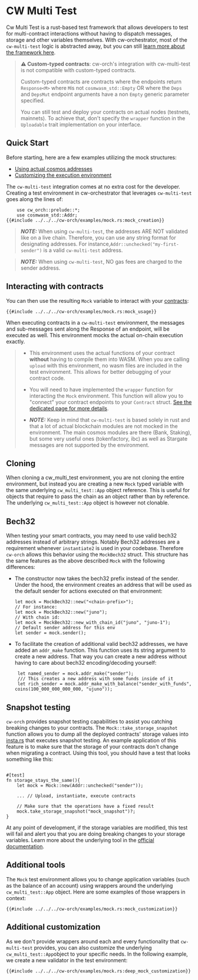 # CW Multi Test

Cw Multi Test is a rust-based test framework that allows developers to test  for multi-contract interactions without having to dispatch messages, storage and other variables themselves. With cw-orchestrator, most of the `cw-multi-test` logic is abstracted away, but you can still <a href="https://github.com/CosmWasm/cw-multi-test" target="_blank">learn more about the framework here</a>.

> **⚠️ Custom-typed contracts**: cw-orch's integration with cw-multi-test is not compatible with custom-typed contracts.
> 
> Custom-typed contracts are contracts where the endpoints return `Response<M>` where `M`is not `cosmwasm_std::Empty` OR where the `Deps` and `DepsMut` endpoint arguments have a non `Empty` generic parameter specified. 
>
> You can still test and deploy your contracts on actual nodes (testnets, mainnets). To achieve that, don't specify the `wrapper` function in the `Uploadable` trait implementation on your interface.

## Quick Start

Before starting, here are a few examples utilizing the mock structures:

- <a href="https://github.com/AbstractSDK/cw-orchestrator/blob/main/cw-orch/examples/mockbech32.rs" target="_blank">Using actual cosmos addresses</a>
- <a href="https://github.com/AbstractSDK/cw-orchestrator/blob/main/cw-orch/examples/mock.rs" target="_blank">Customizing the execution environment</a>

The `cw-multi-test` integration comes at no extra cost for the developer. Creating a test environment in cw-orchestrator that leverages `cw-multi-test` goes along the lines of:

```rust,ignore
    use cw_orch::prelude::*;
    use cosmwasm_std::Addr;
{{#include ../../../cw-orch/examples/mock.rs:mock_creation}}
```

> **_NOTE:_** When using `cw-multi-test`, the addresses ARE NOT validated like on a live chain. Therefore, you can use any string format for designating addresses. For instance,`Addr::unchecked("my-first-sender")` is a valid `cw-multi-test` address.

> **_NOTE:_** When using `cw-multi-test`, NO gas fees are charged to the sender address.

## Interacting with contracts

You can then use the resulting `Mock` variable to interact with your [contracts](../contracts/index.md):

```rust,ignore
{{#include ../../../cw-orch/examples/mock.rs:mock_usage}}
```

When executing contracts in a `cw-multi-test` environment, the messages and sub-messages sent along the Response of an endpoint, will be executed as well.
This environment mocks the actual on-chain execution exactly.

> - This environment uses the actual functions of your contract **without** having to compile them into WASM. When you are calling `upload` with this environment, no wasm files are included in the test environment. This allows for better debugging of your contract code.
>
> - You will need to have implemented the `wrapper` function for interacting the `Mock` environment. This function will allow you to "connect" your contract endpoints to your `Contract` struct. [See the dedicated page for more details](../contracts/interfaces.md#creating-an-interface).
>
> - **_NOTE:_** Keep in mind that `cw-multi-test` is based solely in rust and that a lot of actual blockchain modules are not mocked in the environment. The main cosmos modules are there (Bank, Staking), but some very useful ones (tokenfactory, ibc) as well as Stargate messages are not supported by the environment.

## Cloning

When cloning a cw_multi_test environment, you are not cloning the entire environment, but instead you are creating a new `Mock` typed variable with the same underlying `cw_multi_test::App` object reference. This is useful for objects that require to pass the chain as an object rather than by reference.
The underlying `cw_multi_test::App` object is however not clonable.

## Bech32

When testing your smart contracts, you may need to use valid bech32 addresses instead of arbitrary strings. Notably Bech32 addresses are a requirement whenever `instantiate2` is used in your codebase. Therefore `cw-orch` allows this behavior using the `MockBech32` struct. This structure has the same features as the above described `Mock` with the following differences:

- The constructor now takes the bech32 prefix instead of the sender. Under the hood, the environment creates an address that will be used as the default sender for actions executed on that environment:

  ```rust,ignore
  let mock = MockBech32::new("<chain-prefix>");
  // For instance: 
  let mock = MockBech32::new("juno");
  // With chain id: 
  let mock = MockBech32::new_with_chain_id("juno", "juno-1");
  // Default sender address for this env
  let sender = mock.sender();
  ```

- To facilitate the creation of additional valid bech32 addresses, we have added an `addr_make` function. This function uses its string argument to create a new address. That way you can create a new address without having to care about bech32 encoding/decoding yourself:

   ```rust,ignore
    let named_sender = mock.addr_make("sender");
    /// This creates a new address with some funds inside of it
    let rich_sender = mock.addr_make_with_balance("sender_with_funds", coins(100_000_000_000_000, "ujuno"));
   ```

## Snapshot testing

`cw-orch` provides snapshot testing capabilities to assist you catching breaking changes to your contracts. The `Mock::take_storage_snapshot` function allows you to dump all the deployed contracts' storage values into <a href="https://insta.rs/docs/quickstart/" target="_blank">insta.rs</a> that executes snapshot testing. An example application of this feature is to make sure that the storage of your contracts don't change when migrating a contract. Using this tool, you should have a test that looks something like this:

```rust,ignore

#[test]
fn storage_stays_the_same(){
    let mock = Mock::new(Addr::unchecked("sender"));

    ... // Upload, instantiate, execute contracts

    // Make sure that the operations have a fixed result
    mock.take_storage_snapshot("mock_snapshot")?;
}
```

At any point of development, if the storage variables are modified, this test will fail and alert you that you are doing breaking changes to your storage variables. Learn more about the underlying tool in the <a href="https://insta.rs/" target="_blank">official documentation</a>.

## Additional tools

The `Mock` test environment allows you to change application variables (such as the balance of an account) using wrappers around the underlying `cw_multi_test::App` object. Here are some examples of those wrappers in context:

```rust,ignore
{{#include ../../../cw-orch/examples/mock.rs:mock_customization}}
```

## Additional customization

As we don't provide wrappers around each and every functionality that `cw-multi-test` provides, you can also customize the underlying `cw_multi_test::App`object to your specific needs. In the following example, we create a new validator in the test environment:

```rust,ignore
{{#include ../../../cw-orch/examples/mock.rs:deep_mock_customization}}
````
